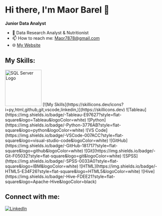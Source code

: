 # Hi there, I'm Maor Barel 👋

**Junior Data Analyst**

- 🌱 Data Research Analyst & Nutritionist
- 📫 How to reach me: [Maor7878@gmail.com](mailto:Maor7878@gmail.com)
- 🌐 [My Website](https://maor0602.github.io/MyPortfolio/)

## My Skills: 
<img src="https://path-to-your-icon/sql-server-icon.svg" alt="SQL Server Logo" width="120" />
[![My Skills](https://skillicons.dev/icons?i=py,html,github,git,vscode,linkedin,)](https://skillicons.dev)
![Tableau](https://img.shields.io/badge/-Tableau-E97627?style=flat-square&logo=Tableau&logoColor=white)
![Python](https://img.shields.io/badge/-Python-3776AB?style=flat-square&logo=python&logoColor=white)
![VS Code](https://img.shields.io/badge/-VSCode-007ACC?style=flat-square&logo=visual-studio-code&logoColor=white)
![GitHub](https://img.shields.io/badge/-GitHub-181717?style=flat-square&logo=github&logoColor=white)
![Git](https://img.shields.io/badge/-Git-F05032?style=flat-square&logo=git&logoColor=white)
![SPSS](https://img.shields.io/badge/-SPSS-0033A0?style=flat-square&logo=IBM&logoColor=white)
![HTML](https://img.shields.io/badge/-HTML5-E34F26?style=flat-square&logo=HTML5&logoColor=white)
![Hive](https://img.shields.io/badge/-Hive-FDEE21?style=flat-square&logo=Apache-Hive&logoColor=black)


## Connect with me:
[![LinkedIn](https://img.shields.io/badge/-LinkedIn-0077B5?style=flat-square&logo=linkedin&logoColor=white)](https://www.linkedin.com/in/maor-barel-a823a3288/)
